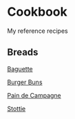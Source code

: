 # Cookbook
My reference recipes

## Breads
[Baguette](Breads/Baguette.md)

[Burger Buns](Breads/Burger%20Buns.md)

[Pain de Campagne](Breads/Pain%20de%20Campagne.md)

[Stottie](Breads/Stottie.md)

